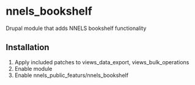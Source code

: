# nnels_bookshelf
Drupal module that adds NNELS bookshelf functionality

## Installation
1. Apply included patches to views_data_export, views_bulk_operations
2. Enable module
3. Enable nnels_public_featurs/nnels_bookshelf
